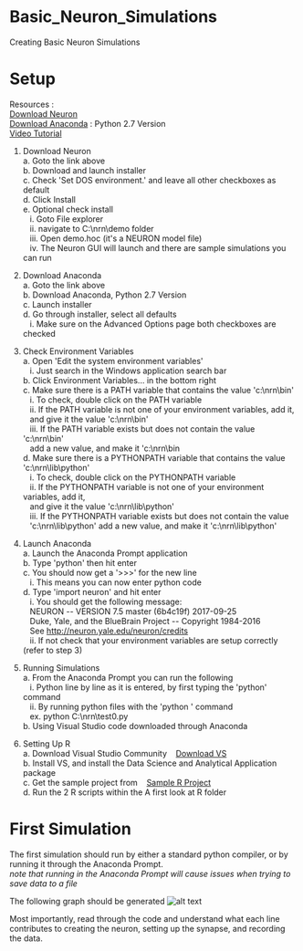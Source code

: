 # Basic_Neuron_Simulations
Creating Basic Neuron Simulations

Setup
=====
Resources :  
[Download Neuron](https://neuron.yale.edu/neuron/download)  
[Download Anaconda](https://www.anaconda.com/download/) : Python 2.7 Version  
[Video Tutorial](https://www.youtube.com/watch?v=jWjiPWG3DKY)  

1. Download Neuron  
  a. Goto the link above  
  b. Download and launch installer  
  c. Check 'Set DOS environment.' and leave all other checkboxes as default  
  d. Click Install  
  e. Optional check install  
   &nbsp;&nbsp; i. Goto File explorer  
   &nbsp;&nbsp; ii. navigate to C:\nrn\demo folder    
   &nbsp;&nbsp; iii. Open demo.hoc (it's a NEURON model file)  
   &nbsp;&nbsp; iv. The Neuron GUI will launch and there are sample simulations you can run  
    
2. Download Anaconda  
  a. Goto the link above  
  b. Download Anaconda, Python 2.7 Version  
  c. Launch installer  
  d. Go through installer, select all defaults  
   &nbsp;&nbsp; i. Make sure on the Advanced Options page both checkboxes are checked  
    
3. Check Environment Variables  
  a. Open 'Edit the system environment variables'  
   &nbsp;&nbsp; i. Just search in the Windows application search bar  
  b. Click Environment Variables... in the bottom right  
  c. Make sure there is a PATH variable that contains the value 'c:\nrn\bin'  
   &nbsp;&nbsp; i. To check, double click on the PATH variable  
   &nbsp;&nbsp; ii. If the PATH variable is not one of your environment variables, add it,   
   &nbsp;&nbsp;       and give it the value 'c:\nrn\bin'  
   &nbsp;&nbsp; iii. If the PATH variable exists but does not contain the value 'c:\nrn\bin'   
   &nbsp;&nbsp;       add a new value, and make it 'c:\nrn\bin     
  d. Make sure there is a PYTHONPATH variable that contains the value 'c:\nrn\lib\python'  
   &nbsp;&nbsp; i. To check, double click on the PYTHONPATH variable  
   &nbsp;&nbsp; ii. If the PYTHONPATH variable is not one of your environment variables, add it,   
   &nbsp;&nbsp;       and give it the value 'c:\nrn\lib\python'  
   &nbsp;&nbsp; iii. If the PYTHONPATH variable exists but does not contain the value   
   &nbsp;&nbsp;       'c:\nrn\lib\python' add a new value, and make it 'c:\nrn\lib\python'  

4. Launch Anaconda  
  a. Launch the Anaconda Prompt application  
  b. Type 'python' then hit enter  
  c. You should now get a '>>>' for the new line  
   &nbsp;&nbsp; i. This means you can now enter python code  
  d. Type 'import neuron' and hit enter  
   &nbsp;&nbsp; i. You should get the following message:  
   &nbsp;&nbsp;   NEURON -- VERSION 7.5 master (6b4c19f) 2017-09-25  
   &nbsp;&nbsp;   Duke, Yale, and the BlueBrain Project -- Copyright 1984-2016  
   &nbsp;&nbsp;   See http://neuron.yale.edu/neuron/credits  
   &nbsp;&nbsp; ii. If not check that your environment variables are setup correctly (refer to step 3)  
    
5. Running Simulations  
  a. From the Anaconda Prompt you can run the following  
   &nbsp;&nbsp; i. Python line by line as it is entered, by first typing the 'python' command  
   &nbsp;&nbsp; ii. By running python files with the 'python <insert path to file>' command  
   &nbsp;&nbsp;   ex. python C:\nrn\test0.py  
  b. Using Visual Studio code downloaded through Anaconda  

6. Setting Up R  
  a. Download Visual Studio Community &nbsp;&nbsp; [Download VS](https://visualstudio.microsoft.com/downloads/)    
  b. Install VS, and install the Data Science and Analytical Application package  
  c. Get the sample project from &nbsp;&nbsp; [Sample R Project](https://docs.microsoft.com/en-us/visualstudio/rtvs/getting-started-samples)  
  d. Run the 2 R scripts within the A first look at R folder  

First Simulation
================
The first simulation should run by either a standard python compiler, or by running it through the Anaconda Prompt.  
*note that running in the Anaconda Prompt will cause issues when trying to save data to a file*  

The following graph should be generated
![alt text](https://github.com/mrjoeboo123/Basic_Neuron_Simulations/blob/master/Graphs/FirstScript.jpeg "FirstScript.py Graph")

Most importantly, read through the code and understand what each line contributes to creating the neuron, setting up the synapse,
and recording the data.  
